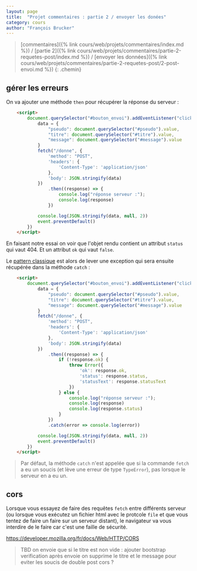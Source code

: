```yaml
---
layout: page
title:  "Projet commentaires : partie 2 / envoyer les donées"
category: cours
author: "François Brucker"
---
```


> [commentaires]({% link cours/web/projets/commentaires/index.md %}) / [partie 2]({% link cours/web/projets/commentaires/partie-2-requetes-post/index.md %}) / [envoyer les données]({% link cours/web/projets/commentaires/partie-2-requetes-post/2-post-envoi.md %})
{: .chemin}


## gérer les erreurs

On va ajouter une méthode `then` pour récupérer la réponse du serveur :

```html
    <script>
        document.querySelector("#bouton_envoi").addEventListener("click", (event) => {
            data = {
                "pseudo": document.querySelector("#pseudo").value,
                "titre": document.querySelector("#titre").value,
                "message": document.querySelector("#message").value
            }
            fetch("/donne", {
                'method': "POST",
                'headers': {
                    'Content-Type': 'application/json'
                },
                'body': JSON.stringify(data)
            })
                .then((response) => {
                    console.log("réponse serveur :");
                    console.log(response)
                })

            console.log(JSON.stringify(data, null, 2))
            event.preventDefault()
        })
    </script>
```

En faisant notre essai on voir que l'objet rendu contient un attribut `status` qui vaut 404. Et un attribut `ok` qui vaut `false`.

Le [pattern classique](https://dev.to/anchobies/when-that-s-not-so-fetch-error-handling-with-fetch-4cce) est alors de lever une exception qui sera ensuite récupérée dans la méthode `catch` :

```html
    <script>
        document.querySelector("#bouton_envoi").addEventListener("click", (event) => {
            data = {
                "pseudo": document.querySelector("#pseudo").value,
                "titre": document.querySelector("#titre").value,
                "message": document.querySelector("#message").value
            }
            fetch("/donne", {
                'method': "POST",
                'headers': {
                    'Content-Type': 'application/json'
                },
                'body': JSON.stringify(data)
            })
                .then((response) => {
                    if (!response.ok) {
                        throw Error({
                            'ok': response.ok,
                            'status': response.status,
                            'statusText': response.statusText
                        })
                    } else {
                        console.log("réponse serveur :");
                        console.log(response)
                        console.log(response.status)
                    }
                })
                .catch(error => console.log(error))

            console.log(JSON.stringify(data, null, 2))
            event.preventDefault()
        })
    </script>
```

> Par défaut, la méthode `catch` n'est appelée que si la commande `fetch` a eu un soucis (et lève une erreur de type `TypeError`), pas lorsque le serveur en a eu un.

## cors

Lorsque vous essayez de faire des requêtes `fetch` entre différents serveur (ou lorsque vous exécutez un fichier html avec le protcole `file` et que vous tentez de faire un faire sur un serveur distant), le navigateur va vous interdire de le faire car c'est une faille de sécurité.

<https://developer.mozilla.org/fr/docs/Web/HTTP/CORS>


> TBD
> on envoie que si le titre est non vide : ajouter bootstrap verification
> après envoie on supprime le titre et le message pour eviter les soucis de double post
> cors ?